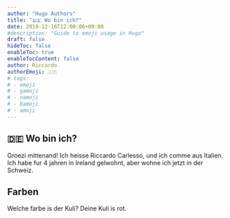```yaml
---
author: "Hugo Authors"
title: "🇩🇪 Wo bin ich?"
date: 2019-12-16T12:00:06+09:00
#description: "Guide to emoji usage in Hugo"
draft: false
hideToc: false
enableToc: true
enableTocContent: false
author: Riccardo
authorEmoji: 🇮🇹
# tags:
# - emoji
# - gamoji
# - namoji
# - bamoji
# - amoji
---
```


## 🇩🇪 Wo bin ich?

Groezi mittenand!
Ich heisse Riccardo Carlesso, und ich comme aus Italien. Ich habe fur 4 jahren in Ireland gelwohnt, aber wohne ich jetzt in der Schweiz.


## Farben

Welche farbe is der Kuli? Deine Kuli is rot.
